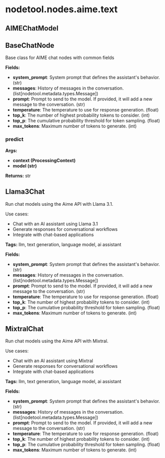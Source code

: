# nodetool.nodes.aime.text

## AIMEChatModel

## BaseChatNode

Base class for AIME chat nodes with common fields

**Fields:**
- **system_prompt**: System prompt that defines the assistant's behavior. (str)
- **messages**: History of messages in the conversation. (list[nodetool.metadata.types.Message])
- **prompt**: Prompt to send to the model. If provided, it will add a new message to the conversation. (str)
- **temperature**: The temperature to use for response generation. (float)
- **top_k**: The number of highest probability tokens to consider. (int)
- **top_p**: The cumulative probability threshold for token sampling. (float)
- **max_tokens**: Maximum number of tokens to generate. (int)

### predict

**Args:**
- **context (ProcessingContext)**
- **model (str)**

**Returns:** str


## Llama3Chat

Run chat models using the Aime API with Llama 3.1.

Use cases:
- Chat with an AI assistant using Llama 3.1
- Generate responses for conversational workflows
- Integrate with chat-based applications

**Tags:** llm, text generation, language model, ai assistant

**Fields:**
- **system_prompt**: System prompt that defines the assistant's behavior. (str)
- **messages**: History of messages in the conversation. (list[nodetool.metadata.types.Message])
- **prompt**: Prompt to send to the model. If provided, it will add a new message to the conversation. (str)
- **temperature**: The temperature to use for response generation. (float)
- **top_k**: The number of highest probability tokens to consider. (int)
- **top_p**: The cumulative probability threshold for token sampling. (float)
- **max_tokens**: Maximum number of tokens to generate. (int)


## MixtralChat

Run chat models using the Aime API with Mixtral.

Use cases:
- Chat with an AI assistant using Mixtral
- Generate responses for conversational workflows
- Integrate with chat-based applications

**Tags:** llm, text generation, language model, ai assistant

**Fields:**
- **system_prompt**: System prompt that defines the assistant's behavior. (str)
- **messages**: History of messages in the conversation. (list[nodetool.metadata.types.Message])
- **prompt**: Prompt to send to the model. If provided, it will add a new message to the conversation. (str)
- **temperature**: The temperature to use for response generation. (float)
- **top_k**: The number of highest probability tokens to consider. (int)
- **top_p**: The cumulative probability threshold for token sampling. (float)
- **max_tokens**: Maximum number of tokens to generate. (int)


